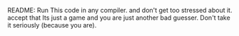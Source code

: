 README:
Run This code in any compiler. and don't get too stressed about it. accept that Its just a game and you are just another bad guesser. Don't take it seriously (because you are).
